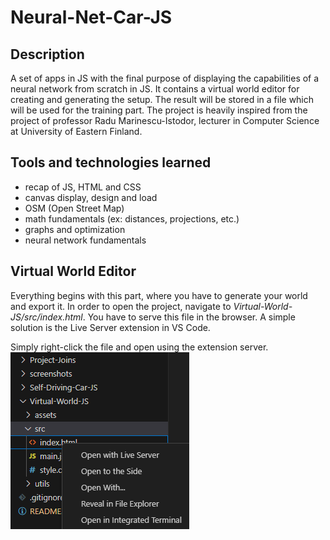 # Neural-Net-Car-JS

## Description
A set of apps in JS with the final purpose of displaying the capabilities of a neural network from scratch in JS.
It contains a virtual world editor for creating and generating the setup. The result will be stored in a file which will be used for the training part.
The project is heavily inspired from the project of professor Radu Marinescu-Istodor, lecturer in Computer Science at University of Eastern Finland.

## Tools and technologies learned
- recap of JS, HTML and CSS
- canvas display, design and load
- OSM (Open Street Map) 
- math fundamentals (ex: distances, projections, etc.)
- graphs and optimization
- neural network fundamentals

## Virtual World Editor
Everything begins with this part, where you have to generate your world and export it.
In order to open the project, navigate to *Virtual-World-JS/src/index.html*. 
You have to serve this file in the browser. A simple solution is the Live Server extension in VS Code.

Simply right-click the file and open using the extension server.
![VirtualWorldSetup](./screenshots/SSVirtualWorldSetup.png)
